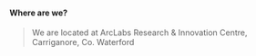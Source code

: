 #### Where are we?
> We are located at ArcLabs Research & Innovation Centre, Carriganore, Co. Waterford
